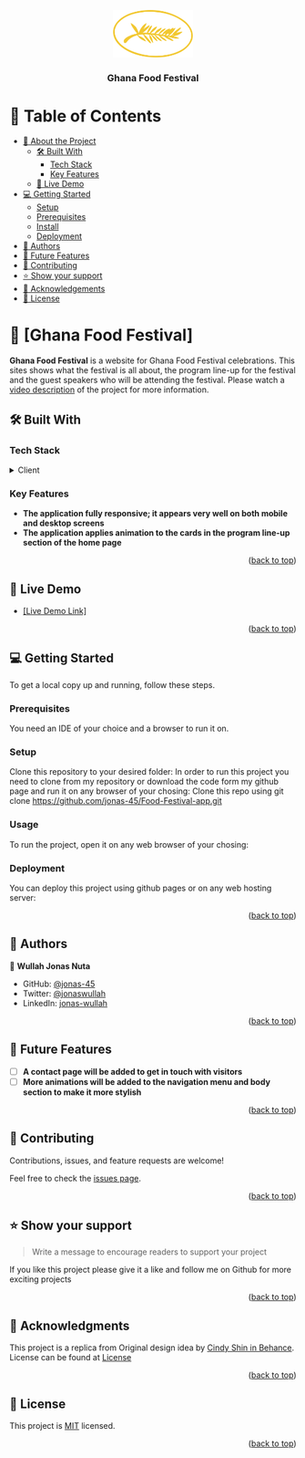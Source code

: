<a name="readme-top"></a>

<div align="center">
  
  <img src="./images/logo.png" alt="logo" width="140"  height="auto" />
  <br/>

  <h3><b>Ghana Food Festival</b></h3>

</div>

<!-- TABLE OF CONTENTS -->

# 📗 Table of Contents

- [📖 About the Project](#about-project)
  - [🛠 Built With](#built-with)
    - [Tech Stack](#tech-stack)
    - [Key Features](#key-features)
  - [🚀 Live Demo](#live-demo)
- [💻 Getting Started](#getting-started)
  - [Setup](#setup)
  - [Prerequisites](#prerequisites)
  - [Install](#install)
  - [Deployment](#triangular_flag_on_post-deployment)
- [👥 Authors](#authors)
- [🔭 Future Features](#future-features)
- [🤝 Contributing](#contributing)
- [⭐️ Show your support](#support)
- [🙏 Acknowledgements](#acknowledgements)
- [📝 License](#license)

<!-- PROJECT DESCRIPTION -->

# 📖 [Ghana Food Festival] <a name="about-project"></a>

**Ghana Food Festival** is a website for Ghana Food Festival celebrations. This sites shows what the festival is all about, the program line-up for the festival and the guest speakers who will be attending the festival. Please watch a <a href = "https://www.loom.com/share/eb3cf4c259fa4f7daf19dfd66066dc7f">video description</a> of the project for more information.

## 🛠 Built With <a name="built-with"></a>

### Tech Stack <a name="tech-stack"></a>

<details>
  <summary>Client</summary>
  <ul>
    <li><a href="https://reactjs.org/">HTML</a></li>
    <li><a href="https://reactjs.org/">CSS</a></li>
    <li><a href="https://reactjs.org/">JAVASCRIPT</a></li>
  </ul>
</details>

<!-- Features -->

### Key Features <a name="key-features"></a>

- **The application fully responsive; it appears very well on both mobile and desktop screens**
- **The application applies animation to the cards in the program line-up section of the home page**

<p align="right">(<a href="#readme-top">back to top</a>)</p>

<!-- LIVE DEMO -->

## 🚀 Live Demo <a name="live-demo"></a>

- <a href="https://jonas-45.github.io/Food-Festival-app/">[Live Demo Link]</a>

<p align="right">(<a href="#readme-top">back to top</a>)</p>

<!-- GETTING STARTED -->

## 💻 Getting Started <a name="getting-started"></a>

To get a local copy up and running, follow these steps.

### Prerequisites

You need an IDE of your choice and a browser to run it on.

### Setup

Clone this repository to your desired folder: In order to run this project you need to clone from my repository or download the code form my github page and run it on any browser of your chosing: Clone this repo using git clone https://github.com/jonas-45/Food-Festival-app.git

### Usage

To run the project, open it on any web browser of your chosing:
### Deployment

You can deploy this project using github pages or on any web hosting server:


<p align="right">(<a href="#readme-top">back to top</a>)</p>

<!-- AUTHORS -->

## 👥 Authors <a name="authors"></a>

👤 **Wullah Jonas Nuta**

- GitHub: [@jonas-45](https://github.com/jonas-45)
- Twitter: [@jonaswullah](https://twitter.com/jonaswullah)
- LinkedIn: [jonas-wullah](https://linkedin.com/in/jonas-wullah)

<p align="right">(<a href="#readme-top">back to top</a>)</p>

<!-- FUTURE FEATURES -->

## 🔭 Future Features <a name="future-features"></a>

- [ ] **A contact page will be added to get in touch with visitors**
- [ ] **More animations will be added to the navigation menu and body section to make it more stylish**

<p align="right">(<a href="#readme-top">back to top</a>)</p>

<!-- CONTRIBUTING -->

## 🤝 Contributing <a name="contributing"></a>

Contributions, issues, and feature requests are welcome!

Feel free to check the [issues page](https://github.com/jonas-45/Food-Festival-app/issues).

<p align="right">(<a href="#readme-top">back to top</a>)</p>

<!-- SUPPORT -->

## ⭐️ Show your support <a name="support"></a>

> Write a message to encourage readers to support your project

If you like this project please give it a like and follow me on Github for more exciting projects

<p align="right">(<a href="#readme-top">back to top</a>)</p>

<!-- ACKNOWLEDGEMENTS -->

## 🙏 Acknowledgments <a name="acknowledgements"></a>

This project is a replica from Original design idea by <a href = "https://www.behance.net/adagio07">Cindy Shin in Behance</a>. License can be found at <a href = "https://creativecommons.org/licenses/by-nc/4.0/legalcode">License</a> 

<p align="right">(<a href="#readme-top">back to top</a>)</p>


<!-- LICENSE -->

## 📝 License <a name="license"></a>

This project is [MIT](./LICENSE) licensed.

<p align="right">(<a href="#readme-top">back to top</a>)</p>

